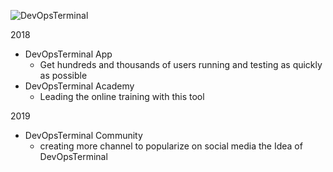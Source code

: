 
![DevOpsTerminal](https://devopsterminal.com/wp-content/uploads/2018/11/devops_terminal-cube-green-128.png)

2018
* DevOpsTerminal App
  - Get hundreds and thousands of users running and testing as quickly as possible
* DevOpsTerminal Academy
  - Leading the online training with this tool
  
2019
* DevOpsTerminal Community
  - creating more channel to popularize on social media the Idea of DevOpsTerminal
